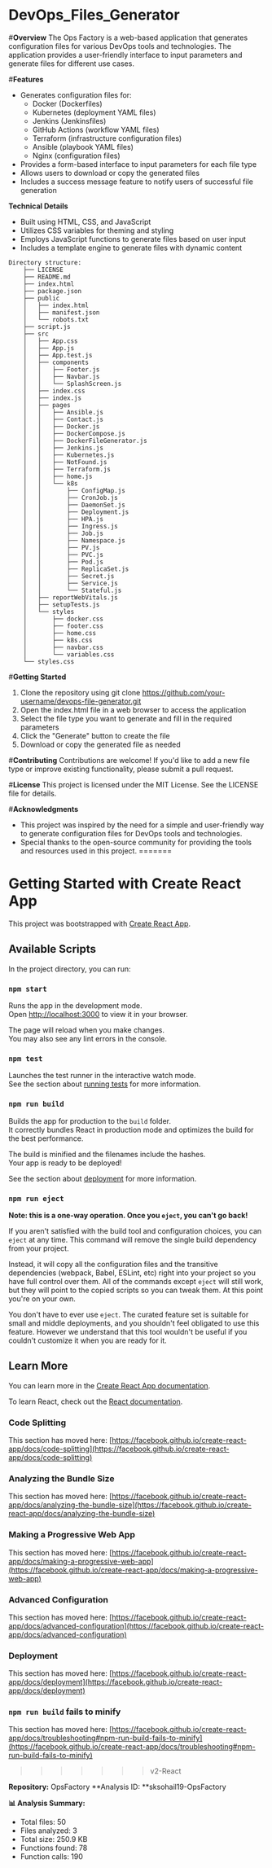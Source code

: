# DevOps_Files_Generator
#**Overview**
The Ops Factory is a web-based application that generates configuration files for various DevOps tools and technologies. The application provides a user-friendly interface to input parameters and generate files for different use cases.

#**Features**
- Generates configuration files for:
    - Docker (Dockerfiles)
    - Kubernetes (deployment YAML files)
    - Jenkins (Jenkinsfiles)
    - GitHub Actions (workflow YAML files)
    - Terraform (infrastructure configuration files)
    - Ansible (playbook YAML files)
    - Nginx (configuration files)
- Provides a form-based interface to input parameters for each file type
- Allows users to download or copy the generated files
- Includes a success message feature to notify users of successful file generation

**Technical Details**
- Built using HTML, CSS, and JavaScript
- Utilizes CSS variables for theming and styling
- Employs JavaScript functions to generate files based on user input
- Includes a template engine to generate files with dynamic content

```
Directory structure:
    ├── LICENSE
    ├── README.md
    ├── index.html
    ├── package.json
    ├── public
    │   ├── index.html
    │   ├── manifest.json
    │   └── robots.txt
    ├── script.js
    ├── src
    │   ├── App.css
    │   ├── App.js
    │   ├── App.test.js
    │   ├── components
    │   │   ├── Footer.js
    │   │   ├── Navbar.js
    │   │   └── SplashScreen.js
    │   ├── index.css
    │   ├── index.js
    │   ├── pages
    │   │   ├── Ansible.js
    │   │   ├── Contact.js
    │   │   ├── Docker.js
    │   │   ├── DockerCompose.js
    │   │   ├── DockerFileGenerator.js
    │   │   ├── Jenkins.js
    │   │   ├── Kubernetes.js
    │   │   ├── NotFound.js
    │   │   ├── Terraform.js
    │   │   ├── home.js
    │   │   └── k8s
    │   │       ├── ConfigMap.js
    │   │       ├── CronJob.js
    │   │       ├── DaemonSet.js
    │   │       ├── Deployment.js
    │   │       ├── HPA.js
    │   │       ├── Ingress.js
    │   │       ├── Job.js
    │   │       ├── Namespace.js
    │   │       ├── PV.js
    │   │       ├── PVC.js
    │   │       ├── Pod.js
    │   │       ├── ReplicaSet.js
    │   │       ├── Secret.js
    │   │       ├── Service.js
    │   │       └── Stateful.js
    │   ├── reportWebVitals.js
    │   ├── setupTests.js
    │   └── styles
    │       ├── docker.css
    │       ├── footer.css
    │       ├── home.css
    │       ├── k8s.css
    │       ├── navbar.css
    │       └── variables.css
    └── styles.css
```

#**Getting Started**
1. Clone the repository using git clone https://github.com/your-username/devops-file-generator.git
2. Open the index.html file in a web browser to access the application
3. Select the file type you want to generate and fill in the required parameters
4. Click the "Generate" button to create the file
5. Download or copy the generated file as needed

#**Contributing**
Contributions are welcome! If you'd like to add a new file type or improve existing functionality, please submit a pull request.

#**License**
This project is licensed under the MIT License. See the LICENSE file for details.

#**Acknowledgments**
- This project was inspired by the need for a simple and user-friendly way to generate configuration files for DevOps tools and technologies.
- Special thanks to the open-source community for providing the tools and resources used in this project.
=======
# Getting Started with Create React App

This project was bootstrapped with [Create React App](https://github.com/facebook/create-react-app).

## Available Scripts

In the project directory, you can run:

### `npm start`

Runs the app in the development mode.\
Open [http://localhost:3000](http://localhost:3000) to view it in your browser.

The page will reload when you make changes.\
You may also see any lint errors in the console.

### `npm test`

Launches the test runner in the interactive watch mode.\
See the section about [running tests](https://facebook.github.io/create-react-app/docs/running-tests) for more information.

### `npm run build`

Builds the app for production to the `build` folder.\
It correctly bundles React in production mode and optimizes the build for the best performance.

The build is minified and the filenames include the hashes.\
Your app is ready to be deployed!

See the section about [deployment](https://facebook.github.io/create-react-app/docs/deployment) for more information.

### `npm run eject`

**Note: this is a one-way operation. Once you `eject`, you can't go back!**

If you aren't satisfied with the build tool and configuration choices, you can `eject` at any time. This command will remove the single build dependency from your project.

Instead, it will copy all the configuration files and the transitive dependencies (webpack, Babel, ESLint, etc) right into your project so you have full control over them. All of the commands except `eject` will still work, but they will point to the copied scripts so you can tweak them. At this point you're on your own.

You don't have to ever use `eject`. The curated feature set is suitable for small and middle deployments, and you shouldn't feel obligated to use this feature. However we understand that this tool wouldn't be useful if you couldn't customize it when you are ready for it.

## Learn More

You can learn more in the [Create React App documentation](https://facebook.github.io/create-react-app/docs/getting-started).

To learn React, check out the [React documentation](https://reactjs.org/).

### Code Splitting

This section has moved here: [https://facebook.github.io/create-react-app/docs/code-splitting](https://facebook.github.io/create-react-app/docs/code-splitting)

### Analyzing the Bundle Size

This section has moved here: [https://facebook.github.io/create-react-app/docs/analyzing-the-bundle-size](https://facebook.github.io/create-react-app/docs/analyzing-the-bundle-size)

### Making a Progressive Web App

This section has moved here: [https://facebook.github.io/create-react-app/docs/making-a-progressive-web-app](https://facebook.github.io/create-react-app/docs/making-a-progressive-web-app)

### Advanced Configuration

This section has moved here: [https://facebook.github.io/create-react-app/docs/advanced-configuration](https://facebook.github.io/create-react-app/docs/advanced-configuration)

### Deployment

This section has moved here: [https://facebook.github.io/create-react-app/docs/deployment](https://facebook.github.io/create-react-app/docs/deployment)

### `npm run build` fails to minify

This section has moved here: [https://facebook.github.io/create-react-app/docs/troubleshooting#npm-run-build-fails-to-minify](https://facebook.github.io/create-react-app/docs/troubleshooting#npm-run-build-fails-to-minify)
>>>>>>> v2-React


**Repository:** OpsFactory
**Analysis ID: **sksohail19-OpsFactory

**📊 Analysis Summary:**
* Total files: 50
* Files analyzed: 3
* Total size: 250.9 KB
* Functions found: 78
* Function calls: 190
